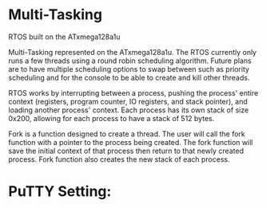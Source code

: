 # Multi-Tasking
 RTOS built on the ATxmega128a1u

 Multi-Tasking represented on the ATxmega128a1u. The RTOS currently only runs a few threads using a round robin scheduling algorithm. Future plans are to have multiple scheduling options to swap between such as priority scheduling and for the console to be able to create and kill other threads.
 
 RTOS works by interrupting between a process, pushing the process' entire context (registers, program counter, IO registers, and stack pointer), and loading another process' context. Each process has its own stack of size 0x200, allowing for each process to have a stack of 512 bytes.
 
 Fork is a function designed to create a thread. The user will call the fork function with a pointer to the process being created. The fork function will save the initial context of that process then return to that newly created process. Fork function also creates the new stack of each process.
 
 # PuTTY Setting:
 
